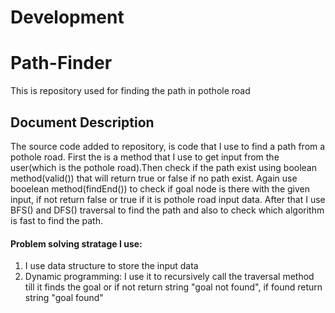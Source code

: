# Development

# Path-Finder
This is repository used for finding the path in pothole road 

## Document Description
The source code added to repository, is code that I use to find a path from a pothole road. First the is a method that I use to get input from the user(which is the pothole road).Then check if the path exist using boolean method(valid()) that will return true or false if no path exist. Again use booelean method(findEnd()) to check if goal node is there with the given input, if not return false or true if it is pothole road input data. After that I use BFS() and DFS() traversal to find the path and also to check which algorithm is fast to find the path.

#### Problem solving stratage I use:
1) I use data structure to store the input data
2) Dynamic programming: I use it to recursively call the traversal method till it finds the goal or if not return string "goal not found", if found return string "goal found"